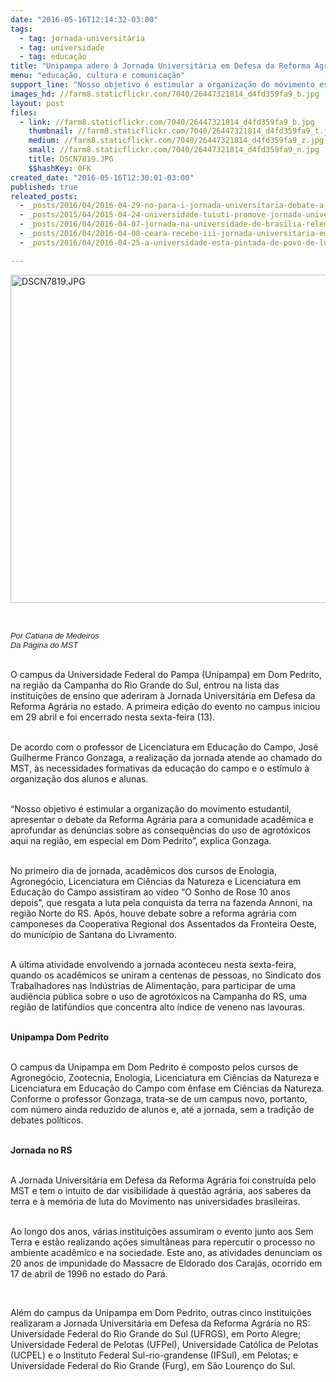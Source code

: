 ```yaml
---
date: "2016-05-16T12:14:32-03:00"
tags:
  - tag: jornada-universitária
  - tag: universidade
  - tag: educação
title: "Unipampa adere à Jornada Universitária em Defesa da Reforma Agrária\n"
menu: "educação, cultura e comunicação"
support_line: "Nosso objetivo é estimular a organização do movimento estudantil, apresentar o debate da Reforma Agrária para a comunidade acadêmica e aprofundar as denúncias sobre as consequências do uso de agrotóxicos aqui na região."
images_hd: //farm8.staticflickr.com/7040/26447321814_d4fd359fa9_b.jpg
layout: post
files:
  - link: //farm8.staticflickr.com/7040/26447321814_d4fd359fa9_b.jpg
    thumbnail: //farm8.staticflickr.com/7040/26447321814_d4fd359fa9_t.jpg
    medium: //farm8.staticflickr.com/7040/26447321814_d4fd359fa9_z.jpg
    small: //farm8.staticflickr.com/7040/26447321814_d4fd359fa9_n.jpg
    title: DSCN7819.JPG
    $$hashKey: 0FK
created_date: "2016-05-16T12:30:01-03:00"
published: true
releated_posts:
  - _posts/2016/04/2016-04-29-no-para-i-jornada-universitaria-debate-a-reforma-agraria-na-amazonia.md
  - _posts/2015/04/2015-04-24-universidade-tuiuti-promove-jornada-universitaria-em-defesa-da-reforma-agraria.md
  - _posts/2016/04/2016-04-07-jornada-na-universidade-de-brasilia-relembra-o-massacre-de-eldorado-dos-carajas.md
  - _posts/2016/04/2016-04-08-ceara-recebe-iii-jornada-universitaria-em-defesa-da-reforma-agraria.md
  - _posts/2016/04/2016-04-25-a-universidade-esta-pintada-de-povo-de-luta-e-resistencia.md

---
```

<p><img alt="DSCN7819.JPG" height="525" src="//farm8.staticflickr.com/7040/26447321814_d4fd359fa9_b.jpg" width="700" /></p>

<p>&nbsp;</p>

<p><em><span style="color: rgb(34, 34, 34); font-family: arial, sans-serif; font-size: 12.8px; line-height: normal;">Por Catiana de Medeiros</span><br style="color: rgb(34, 34, 34); font-family: arial, sans-serif; font-size: 12.8px; line-height: normal;" />
<span style="color: rgb(34, 34, 34); font-family: arial, sans-serif; font-size: 12.8px; line-height: normal;">Da P&aacute;gina do MST</span></em></p>

<p><br />
O campus da Universidade Federal do Pampa (Unipampa) em Dom Pedrito, na regi&atilde;o da Campanha do Rio Grande do Sul, entrou na lista das institui&ccedil;&otilde;es de ensino que aderiram &agrave; Jornada Universit&aacute;ria em Defesa da Reforma Agr&aacute;ria no estado. A primeira edi&ccedil;&atilde;o do evento no campus iniciou em 29 abril e foi encerrado nesta sexta-feira (13).</p>

<p><br />
De acordo com o professor de Licenciatura em Educa&ccedil;&atilde;o do Campo, Jos&eacute; Guilherme Franco Gonzaga, a realiza&ccedil;&atilde;o da jornada atende ao chamado do MST, &agrave;s necessidades formativas da educa&ccedil;&atilde;o do campo e o est&iacute;mulo &agrave; organiza&ccedil;&atilde;o dos alunos e alunas.</p>

<p><br />
&ldquo;Nosso objetivo &eacute; estimular a organiza&ccedil;&atilde;o do movimento estudantil, apresentar o debate da Reforma Agr&aacute;ria para a comunidade acad&ecirc;mica e aprofundar as den&uacute;ncias sobre as consequ&ecirc;ncias do uso de agrot&oacute;xicos aqui na regi&atilde;o, em especial em Dom Pedrito&rdquo;, explica Gonzaga.</p>

<p><br />
No primeiro dia de jornada, acad&ecirc;micos dos cursos de Enologia, Agroneg&oacute;cio, Licenciatura em Ci&ecirc;ncias da Natureza e Licenciatura em Educa&ccedil;&atilde;o do Campo assistiram ao v&iacute;deo &ldquo;O Sonho de Rose 10 anos depois&rdquo;, que resgata a luta pela conquista da terra na fazenda Annoni, na regi&atilde;o Norte do RS. Ap&oacute;s, houve debate sobre a reforma agr&aacute;ria com camponeses da Cooperativa Regional dos Assentados da Fronteira Oeste, do munic&iacute;pio de Santana do Livramento.</p>

<p><br />
A &uacute;ltima atividade envolvendo a jornada aconteceu nesta sexta-feira, quando os acad&ecirc;micos se uniram a centenas de pessoas, no Sindicato dos Trabalhadores nas Ind&uacute;strias de Alimenta&ccedil;&atilde;o, para participar de uma audi&ecirc;ncia p&uacute;blica sobre o uso de agrot&oacute;xicos na Campanha do RS, uma regi&atilde;o de latif&uacute;ndios que concentra alto &iacute;ndice de veneno nas lavouras.</p>

<p><br />
<strong>Unipampa Dom Pedrito</strong></p>

<p><br />
O campus da Unipampa em Dom Pedrito &eacute; composto pelos cursos de Agroneg&oacute;cio, Zootecnia, Enologia, Licenciatura em Ci&ecirc;ncias da Natureza e Licenciatura em Educa&ccedil;&atilde;o do Campo com &ecirc;nfase em Ci&ecirc;ncias da Natureza. Conforme o professor Gonzaga, trata-se de um campus novo, portanto, com n&uacute;mero ainda reduzido de alunos e, at&eacute; a jornada, sem a tradi&ccedil;&atilde;o de debates pol&iacute;ticos.</p>

<p><br />
<strong>Jornada no RS</strong></p>

<p><br />
A Jornada Universit&aacute;ria em Defesa da Reforma Agr&aacute;ria foi constru&iacute;da pelo MST e tem o intuito de dar visibilidade &agrave; quest&atilde;o agr&aacute;ria, aos saberes da terra e &agrave; mem&oacute;ria de luta do Movimento nas universidades brasileiras.</p>

<p><br />
Ao longo dos anos, v&aacute;rias institui&ccedil;&otilde;es assumiram o evento junto aos Sem Terra e est&atilde;o realizando a&ccedil;&otilde;es simult&acirc;neas para repercutir o processo no ambiente acad&ecirc;mico e na sociedade. Este ano, as atividades denunciam os 20 anos de impunidade do Massacre de Eldorado dos Caraj&aacute;s, ocorrido em 17 de abril de 1996 no estado do Par&aacute;.</p>

<p>&nbsp;</p>

<p>Al&eacute;m do campus da Unipampa em Dom Pedrito, outras cinco institui&ccedil;&otilde;es realizaram a Jornada Universit&aacute;ria em Defesa da Reforma Agr&aacute;ria no RS: Universidade Federal do Rio Grande do Sul (UFRGS), em Porto Alegre; Universidade Federal de Pelotas (UFPel), Universidade Cat&oacute;lica de Pelotas (UCPEL) e o Instituto Federal Sul-rio-grandense (IFSul), em Pelotas; e Universidade Federal do Rio Grande (Furg), em S&atilde;o Louren&ccedil;o do Sul.</p>
